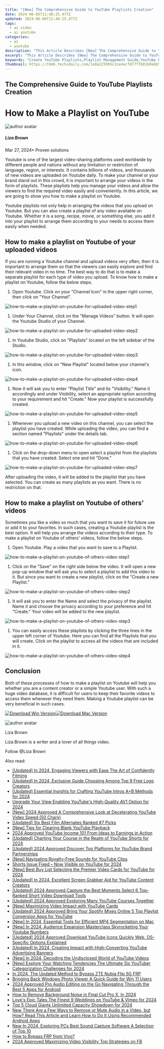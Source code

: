 ```yaml
---
title: "[New] The Comprehensive Guide to YouTube Playlists Creation"
date: 2024-06-05T11:48:25.477Z
updated: 2024-06-06T11:48:25.477Z
tags:
  - ai video
  - ai youtube
categories:
  - ai
  - youtube
description: "This Article Describes [New] The Comprehensive Guide to YouTube Playlists Creation"
excerpt: "This Article Describes [New] The Comprehensive Guide to YouTube Playlists Creation"
keywords: "Create YouTube Playlists,Playlist Management Guide,YouTube Playlist Basics,Mastering Video Playlists,Organizing YouTube Videos,Best Practices for Playlists,YouTube Playlist Strategies"
thumbnail: https://thmb.techidaily.com/1a0a225965c2ce4acfd77f7b81b0abb5e4b211b4f6a739d5a50d45eaa5fd443d.jpg
---
```


## The Comprehensive Guide to YouTube Playlists Creation

# How to Make a Playlist on YouTube

![author avatar](https://lh5.googleusercontent.com/-AIMmjowaFs4/AAAAAAAAAAI/AAAAAAAAABc/Y5UmwDaI7HU/s250-c-k/photo.jpg)

##### Liza Brown

 Mar 27, 2024• Proven solutions

Youtube is one of the largest video-sharing platforms used worldwide by different people and nations without any limitation or restriction of language, region, or interests. It contains billions of videos, and thousands of new videos are uploaded on Youtube daily. To make your channel or your brand stand out in this crowd, it is important to arrange your videos in the form of playlists. These playlists help you manage your videos and allow the viewers to find the required video easily and conveniently. In this article, we are going to show you how to make a playlist on Youtube.

Youtube playlists not only help in arranging the videos that you upload on Youtube. But you can also create a playlist of any video available on Youtube. Whether it is a song, recipe, movie, or something else, you add it into your playlist to arrange them according to your needs to access them easily when needed.

## How to make a playlist on Youtube of your uploaded videos

If you are running a Youtube channel and upload videos very often, then it is important to arrange them so that the viewers can easily explore and find their relevant video in no time. The best way to do that is to make a separate playlist for each type of video you upload. To know how to make a playlist on Youtube, follow the below steps.

 1. Open Youtube. Click on your "Channel Icon" in the upper right corner, then click on "Your Channel".

![how-to-make-a-playlist-on-youtube-for-uploaded-video-step1](https://images.wondershare.com/how-to-make-a-playlist-on-youtube-for-uploaded-video-step1.jpg)

1. Under Your Channel, click on the "Manage Videos" button. It will open the Youtube Studio of your Channel.

![how-to-make-a-playlist-on-youtube-for-uploaded-video-step2](https://images.wondershare.com/filmora/article-images/how-to-make-a-playlist-on-youtube-for-uploaded-video-step2.jpg)

1. In Youtube Studio, click on "Playlists" located on the left sidebar of the Studio.

![how-to-make-a-playlist-on-youtube-for-uploaded-video-step3](https://images.wondershare.com/how-to-make-a-playlist-on-youtube-for-uploaded-video-step3.jpg)

1. In this window, click on "New Playlist" located below your channel's icon.

![how-to-make-a-playlist-on-youtube-for-uploaded-video-step4](https://images.wondershare.com/how-to-make-a-playlist-on-youtube-for-uploaded-video-step4.jpg)

1. Now it will ask you to enter "Playlist Title" and its "Visibility." Name it accordingly and under Visibility, select an appropriate option according to your requirement and hit "Create." Now your playlist is successfully created.

![how-to-make-a-playlist-on-youtube-for-uploaded-video-step5](https://images.wondershare.com/how-to-make-a-playlist-on-youtube-for-uploaded-video-step5.jpg)

1. Whenever you upload a new video on this channel, you can select the playlist you have created. While uploading the video, you can find a section named "Playlists" under the details tab.

![how-to-make-a-playlist-on-youtube-for-uploaded-video-step6](https://images.wondershare.com/how-to-make-a-playlist-on-youtube-for-uploaded-video-step6.jpg)

1. Click on the drop-down menu to open select a playlist from the playlists that you have created. Select one and hit "Done."

![how-to-make-a-playlist-on-youtube-for-uploaded-video-step7](https://images.wondershare.com/how-to-make-a-playlist-on-youtube-for-uploaded-video-step7.jpg)

After uploading the video, it will be added to the playlist that you have selected. You can create as many playlists as you want. There is no restriction on that.

## How to make a playlist on Youtube of others' videos

Sometimes you like a video so much that you want to save it for future use or add it to your favorites. In such cases, creating a Youtube playlist is the best option. It will help you arrange the videos according to their type. To make a playlist on Youtube of others' videos, follow the below steps.

1. Open Youtube. Play a video that you want to save to a Playlist.

![how-to-make-a-playlist-on-youtube-of-others-video-step1](https://images.wondershare.com/how-to-make-a-playlist-on-youtube-of-others-video-step1.jpg)

1. Click on the "Save" on the right side below the video. It will open a new pop-up window that will ask you to select a playlist to add this video to it. But since you want to create a new playlist, click on the "Create a new Playlist."

![how-to-make-a-playlist-on-youtube-of-others-video-step2](https://images.wondershare.com/how-to-make-a-playlist-on-youtube-of-others-video-step2.jpg)

1. It will ask you to enter the Name and select the privacy of the playlist. Name it and choose the privacy according to your preference and hit "Create." Your video will be added to the new playlist.

![how-to-make-a-playlist-on-youtube-of-others-video-step3](https://images.wondershare.com/how-to-make-a-playlist-on-youtube-of-others-video-step3.jpg)

1. You can easily access these playlists by clicking the three lines in the upper left corner of Youtube. Here you can find all the Playlists that you will create. Click on the playlist to access all the videos that are included in it.

![how-to-make-a-playlist-on-youtube-of-others-video-step4](https://images.wondershare.com/how-to-make-a-playlist-on-youtube-of-others-video-step4.jpg)

## Conclusion

Both of these processes of how to make a playlist on Youtube will help you whether you are a content creator or a simple Youtube user. With such a huge video database, it is difficult for users to keep their favorite videos to access them whenever they need them. Making a Youtube playlist can be very beneficial in such cases.

[![Download Win Version](https://images.wondershare.com/filmora/guide/download-btn-win.jpg)](https://tools.techidaily.com/wondershare/filmora/download/)[![Download Mac Version](https://images.wondershare.com/filmora/guide/download-btn-mac.jpg)](https://tools.techidaily.com/wondershare/filmora/download/)

![author avatar](https://lh5.googleusercontent.com/-AIMmjowaFs4/AAAAAAAAAAI/AAAAAAAAABc/Y5UmwDaI7HU/s250-c-k/photo.jpg)

Liza Brown

Liza Brown is a writer and a lover of all things video.

Follow @Liza Brown

<span class="atpl-alsoreadstyle">Also read:</span>
<div><ul>
<li><a href="https://facebook-video-footage.techidaily.com/updated-in-2024-engaging-viewers-with-ease-the-art-of-confidently-filming/"><u>[Updated] In 2024, Engaging Viewers with Ease  The Art of Confidently Filming</u></a></li>
<li><a href="https://facebook-video-footage.techidaily.com/updated-in-2024-exclusive-guide-choosing-among-top-9-free-logo-creators/"><u>[Updated] In 2024, Exclusive Guide  Choosing Among Top 9 Free Logo Creators</u></a></li>
<li><a href="https://facebook-video-footage.techidaily.com/updated-essential-insights-for-crafting-youtube-intros-aplusb-methods-for-2024/"><u>[Updated] Essential Insights for Crafting YouTube Intros  A+B Methods for 2024</u></a></li>
<li><a href="https://facebook-video-footage.techidaily.com/upgrade-your-view-enabling-youtubes-high-quality-av1-option-for-2024/"><u>Upgrade Your View  Enabling YouTube's High-Quality AV1 Option for 2024</u></a></li>
<li><a href="https://facebook-video-footage.techidaily.com/new-2024-approved-a-comprehensive-look-at-decelerating-youtube-video-speed-50-chars/"><u>[New] 2024 Approved  A Comprehensive Look at Decelerating YouTube Video Speed (50 Chars)</u></a></li>
<li><a href="https://facebook-video-footage.techidaily.com/updated-six-best-film-alternates-ranked-7-picks/"><u>[Updated] Six Best Film Alternates Ranked  #7 Picks</u></a></li>
<li><a href="https://facebook-video-footage.techidaily.com/new-tips-for-clearing-blank-youtube-playback/"><u>[New] Tips for Clearing Blank YouTube Playback</u></a></li>
<li><a href="https://facebook-video-footage.techidaily.com/2024-approved-youtube-income-101-from-ideas-to-earnings-in-action/"><u>2024 Approved  YouTube Income 101  From Ideas to Earnings in Action</u></a></li>
<li><a href="https://facebook-video-footage.techidaily.com/updated-charting-your-course-in-the-realm-of-youtube-shorts-for-2024/"><u>[Updated] Charting Your Course in the Realm of YouTube Shorts for 2024</u></a></li>
<li><a href="https://facebook-video-footage.techidaily.com/updated-2024-approved-discover-top-platforms-for-youtube-brand-partnerships/"><u>[Updated] 2024 Approved  Discover  Top Platforms for YouTube Brand Partnerships</u></a></li>
<li><a href="https://facebook-video-footage.techidaily.com/new-navigating-royalty-free-sounds-for-youtube-clips/"><u>[New] Navigating Royalty-Free Sounds for YouTube Clips</u></a></li>
<li><a href="https://facebook-video-footage.techidaily.com/shorts-issue-fixed-now-visible-on-youtube-for-2024/"><u>Shorts Issue Fixed – Now Visible on YouTube for 2024</u></a></li>
<li><a href="https://facebook-video-footage.techidaily.com/new-best-buy-list-selecting-the-premier-video-cards-for-youtube-for-2024/"><u>[New] Best Buy List  Selecting the Premier Video Cards for YouTube for 2024</u></a></li>
<li><a href="https://facebook-video-footage.techidaily.com/updated-in-2024-excellent-screen-grabber-aid-for-youtube-content-creators/"><u>[Updated] In 2024, Excellent Screen Grabber Aid for YouTube Content Creators</u></a></li>
<li><a href="https://facebook-video-footage.techidaily.com/updated-2024-approved-capture-the-best-moments-select-6-top-ranked-short-video-download-tools/"><u>[Updated] 2024 Approved  Capture the Best Moments  Select 6 Top-Ranked Short Video Download Tools</u></a></li>
<li><a href="https://facebook-video-footage.techidaily.com/updated-2024-approved-exploring-many-youtube-courses-together/"><u>[Updated] 2024 Approved  Exploring Many YouTube Courses Together</u></a></li>
<li><a href="https://facebook-video-footage.techidaily.com/new-maximizing-video-impact-with-youtube-cards/"><u>[New] Maximizing Video Impact with YouTube Cards</u></a></li>
<li><a href="https://facebook-video-footage.techidaily.com/updated-2024-approved-bring-your-spotify-mixes-online-5-top-playlist-conversion-apps-for-youtube/"><u>[Updated] 2024 Approved  Bring Your Spotify Mixes Online  5 Top Playlist Conversion Apps for YouTube</u></a></li>
<li><a href="https://facebook-video-footage.techidaily.com/new-in-2024-essential-tools-for-efficient-mp4-segmentation-on-mac/"><u>[New] In 2024, Essential Tools for Efficient MP4 Segmentation on Mac</u></a></li>
<li><a href="https://facebook-video-footage.techidaily.com/new-in-2024-audience-expansion-masterclass-skyrocketing-your-youtube-numbers/"><u>[New] In 2024, Audience Expansion Masterclass  Skyrocketing Your Youtube Numbers</u></a></li>
<li><a href="https://facebook-video-footage.techidaily.com/updated-2024-approved-download-youtube-icons-quickly-web-os-specific-options-explained/"><u>[Updated] 2024 Approved  Download YouTube Icons Quickly  Web, OS-Specific Options Explained</u></a></li>
<li><a href="https://facebook-video-footage.techidaily.com/updated-in-2024-creating-impact-with-high-converting-youtube-advertising-banners/"><u>[Updated] In 2024, Creating Impact with High-Converting YouTube Advertising Banners</u></a></li>
<li><a href="https://facebook-video-footage.techidaily.com/new-in-2024-decoding-the-undisclosed-world-of-youtube-videos/"><u>[New] In 2024, Decoding the Undisclosed World of YouTube Videos</u></a></li>
<li><a href="https://facebook-video-footage.techidaily.com/new-explore-your-watching-tendencies-the-ultimate-six-youtuber-categorization-challenges-for-2024/"><u>[New] Explore Your Watching Tendencies  The Ultimate Six YouTuber Categorization Challenges for 2024</u></a></li>
<li><a href="https://bypass-frp.techidaily.com/in-2024-the-updated-method-to-bypass-zte-nubia-flip-5g-frp-by-drfone-android/"><u>In 2024, The Updated Method to Bypass ZTE Nubia Flip 5G FRP</u></a></li>
<li><a href="https://extra-lessons.techidaily.com/bringing-back-windows-photo-viewer-a-quick-guide-for-win-11-users/"><u>Bringing Back Windows Photo Viewer  A Quick Guide for Win 11 Users</u></a></li>
<li><a href="https://sound-optimizing.techidaily.com/2024-approved-pro-audio-editing-on-the-go-navigating-through-the-best-5-apps-for-android/"><u>2024 Approved Pro Audio Editing on the Go Navigating Through the Best 5 Apps for Android</u></a></li>
<li><a href="https://ai-vdieo-software.techidaily.com/how-to-remove-background-noise-in-final-cut-pro-x-in-2024/"><u>How to Remove Background Noise in Final Cut Pro X, In 2024</u></a></li>
<li><a href="https://youtube-stream.techidaily.com/loves-epic-tales-the-finest-9-weddings-on-youtube-and-vimeo-for-2024/"><u>Love's Epic Tales  The Finest 9 Weddings on YouTube & Vimeo for 2024</u></a></li>
<li><a href="https://some-approaches.techidaily.com/top-5-cloud-giants-unlimited-capacity-showdown-for-2024/"><u>Top 5 Cloud Giants  Unlimited Capacity Showdown for 2024</u></a></li>
<li><a href="https://ai-video-editing.techidaily.com/new-there-are-a-few-ways-to-remove-or-mute-audio-in-a-video-but-how-read-this-article-and-learn-how-to-do-it-using-recommended-android-apps/"><u>New There Are a Few Ways to Remove or Mute Audio in a Video, but How? Read This Article and Learn How to Do It Using Recommended Android Apps</u></a></li>
<li><a href="https://sound-tweaking.techidaily.com/new-in-2024-exploring-pcs-best-sound-capture-software-a-selection-of-top-10/"><u>New In 2024, Exploring PCs Best Sound Capture Software A Selection of Top 10</u></a></li>
<li><a href="https://bypass-frp.techidaily.com/how-to-bypass-frp-from-vivo-by-drfone-android/"><u>How to Bypass FRP from Vivo?</u></a></li>
<li><a href="https://facebook-video-content.techidaily.com/2024-approved-maximizing-video-visibility-top-strategies-on-fb/"><u>2024 Approved  Maximizing Video Visibility  Top Strategies on FB</u></a></li>
</ul></div>

<ins class="adsbygoogle"
      style="display:block"
      data-ad-client="ca-pub-7571918770474297"
      data-ad-slot="8358498916"
      data-ad-format="auto"
      data-full-width-responsive="true"></ins>